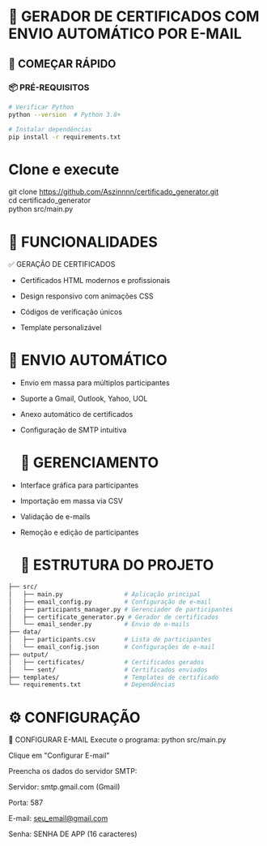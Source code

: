 # 📧 GERADOR DE CERTIFICADOS COM ENVIO AUTOMÁTICO POR E-MAIL
###
## 🚀 COMEÇAR RÁPIDO

### 📦 PRÉ-REQUISITOS 
```bash
# Verificar Python
python --version  # Python 3.8+

# Instalar dependências
pip install -r requirements.txt
```
###
# Clone e execute
git clone https://github.com/Aszinnnn/certificado_generator.git <br>
cd certificado_generator<br>
python src/main.py
##
# 🎯 FUNCIONALIDADES
✅ GERAÇÃO DE CERTIFICADOS <br>
- Certificados HTML modernos e profissionais

- Design responsivo com animações CSS

- Códigos de verificação únicos

- Template personalizável

##
# 📧 ENVIO AUTOMÁTICO
- Envio em massa para múltiplos participantes

- Suporte a Gmail, Outlook, Yahoo, UOL

- Anexo automático de certificados

- Configuração de SMTP intuitiva

  ##
  # 👥 GERENCIAMENTO
- Interface gráfica para participantes

- Importação em massa via CSV

- Validação de e-mails

- Remoção e edição de participantes

  ##
  # 📁 ESTRUTURA DO PROJETO

```bash gerador-certificados/
├── src/
│   ├── main.py                 # Aplicação principal
│   ├── email_config.py         # Configuração de e-mail
│   ├── participants_manager.py # Gerenciador de participantes
│   ├── certificate_generator.py # Gerador de certificados
│   └── email_sender.py         # Envio de e-mails
├── data/
│   ├── participants.csv        # Lista de participantes
│   └── email_config.json       # Configurações de e-mail
├── output/
│   ├── certificates/           # Certificados gerados
│   └── sent/                   # Certificados enviados
├── templates/                  # Templates de certificado
└── requirements.txt            # Dependências
```
  ##
  # ⚙️ CONFIGURAÇÃO
🔧 CONFIGURAR E-MAIL
Execute o programa: python src/main.py

Clique em "Configurar E-mail"

Preencha os dados do servidor SMTP:

Servidor: smtp.gmail.com (Gmail)

Porta: 587

E-mail: seu_email@gmail.com

Senha: SENHA DE APP (16 caracteres)
